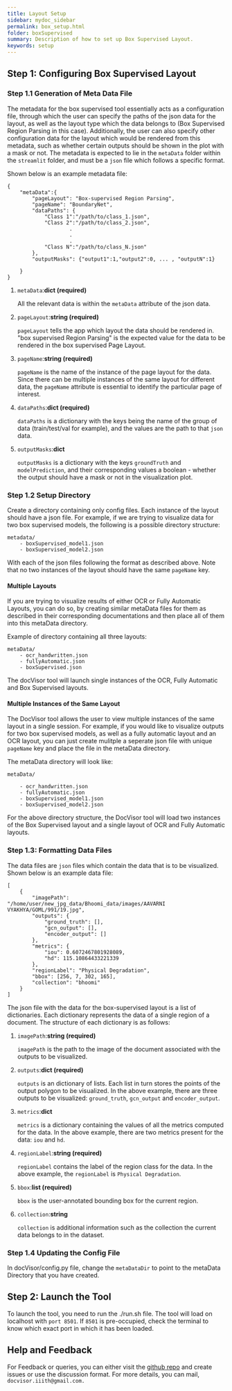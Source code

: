 ```yaml
---
title: Layout Setup
sidebar: mydoc_sidebar
permalink: box_setup.html
folder: boxSupervised
summary: Description of how to set up Box Supervised Layout.
keywords: setup
---
```


## Step 1: Configuring Box Supervised Layout

### Step 1.1 Generation of Meta Data File

The metadata for the box supervised tool essentially acts as a configuration file, through which the user can specify the paths of the json data for the layout, as well as the layout type which the data belongs to (Box Supervised Region Parsing in this case). Additionally, the user can also specify other configuration data for the layout which would be rendered from this metadata, such as whether certain outputs should be shown in the plot with a mask or not. The metadata is expected to lie in the `metaData` folder within the `streamlit` folder, and must be a `json` file which follows a specific format.

Shown below is an example metadata file:

```
{
    "metaData":{
        "pageLayout": "Box-supervised Region Parsing", 
        "pageName": "BoundaryNet", 
        "dataPaths": {
            "Class 1":"/path/to/class_1.json",
            "Class 2":"/path/to/class_2.json",
                    .
                    .
                    .
            "Class N":"/path/to/class_N.json"
        },
        "outputMasks": {"output1":1,"output2":0, ... , "outputN":1}

    }
}
```

1. `metaData`:**dict (required)**

    All the relevant data is within the `metaData` attribute of the json data.

2. `pageLayout`:**string (required)**

    `pageLayout` tells the app which layout the data should be rendered in. "box supervised Region Parsing" is the expected value for the data to be rendered in the box supervised Page Layout.

3.  `pageName`:**string (required)**

    `pageName` is the name of the instance of the page layout for the data. Since there can be multiple instances of the same layout for different data, the `pageName` attribute is essential to identify the particular page of interest.

4. `dataPaths`:**dict (required)**

    `dataPaths` is a dictionary with the keys being the name of the group of data (train/test/val for example), and the values are the path to that `json` data. 

5. `outputMasks`:**dict**

    `outputMasks` is a dictionary with the keys `groundTruth` and `modelPrediction`, and their corresponding values a boolean - whether the output should have a mask or not in the visualization plot.

### Step 1.2 Setup Directory

Create a directory containing only config files. Each instance of the layout should have a json file. For example, if we are trying to visualize data for two box supervised models, the following is a possible directory structure:

```
metadata/
    - boxSupervised_model1.json
    - boxSupervised_model2.json
```

With each of the json files following the format as described above. Note that no two instances of the layout should have the same `pageName` key. 

#### Multiple Layouts

If you are trying to visualize results of either OCR or Fully Automatic Layouts, you can do so, by creating similar metaData files for them as described in their corresponding documentations and then place all of them into this metaData directory.

Example of directory containing all three layouts:

```
metaData/
    - ocr_handwritten.json
    - fullyAutomatic.json
    - boxSupervised.json
```

The docVisor tool will launch single instances of the OCR, Fully Automatic and Box Supervised layouts.

#### Multiple Instances of the Same Layout

The DocVisor tool allows the user to view multiple instances of the same layout in a single session. For example, if you would like to visualize outputs for two box supervised models, as well as a fully automatic layout and an OCR layout, you can just create mulitple a seperate json file with unique `pageName` key and place the file in the metaData directory.

The metaData directory will look like:

```
metaData/
    
    - ocr_handwritten.json
    - fullyAutomatic.json    
    - boxSupervised_model1.json
    - boxSupervised_model2.json

```

For the above directory structure, the DocVisor tool will load two instances of the Box Supervised layout and a single layout of OCR and Fully Automatic layouts.

### Step 1.3: Formatting Data Files

The data files are `json` files which contain the data that is to be visualized. Shown below is an example data file:

```
[
    {
        "imagePath": "/home/user/new_jpg_data/Bhoomi_data/images/AAVARNI VYAKHYA/GOML/991/19.jpg",
        "outputs": {
            "ground_truth": [],
            "gcn_output": [],
            "encoder_output": []
        },
        "metrics": {
            "iou": 0.6072467801928089,
            "hd": 115.10864433221339
        },
        "regionLabel": "Physical Degradation",
        "bbox": [256, 7, 302, 165],
        "collection": "bhoomi"
    }
]
```

The json file with the data for the box-supervised layout is a list of dictionaries. Each dictionary represents the data of a single region of a document. The structure of each dictionary is as follows:

1. `imagePath`:**string (required)**

    `imagePath` is the path to the image of the document associated with the outputs to be visualized. 

2. `outputs`:**dict (required)**

    `outputs` is an dictionary of lists. Each list in turn stores the points of the output polygon to be visualized. In the above example, there are three outputs to be visualized: `ground_truth`, `gcn_output` and `encoder_output`.

3. `metrics`:**dict**

    `metrics` is a dictionary containing the values of all the metrics computed for the data. In the above example, there are two metrics present for the data: `iou` and `hd`.

4. `regionLabel`:**string (required)**

    `regionLabel` contains the label of the region class for the data. In the above example, the `regionLabel` is `Physical Degradation`.

5. `bbox`:**list (required)**

    `bbox` is the user-annotated bounding box for the current region. 

6. `collection`:**string**

    `collection` is additional information such as the collection the current data belongs to in the dataset.


### Step 1.4 Updating the Config File

In docVisor/config.py file, change the `metaDataDir` to point to the metaData Directory that you have created.


## Step 2: Launch the Tool

To launch the tool, you need to run the ./run.sh file. The tool will load on localhost with `port 8501`. If `8501` is pre-occupied, check the terminal to know which exact port in which it has been loaded. 


## Help and Feedback

For Feedback or queries, you can either visit the [github repo](https://github.com/ihdia/docvisor) and create issues or use the discussion format. For more details, you can mail, `docvisor.iiith@gmail.com.`